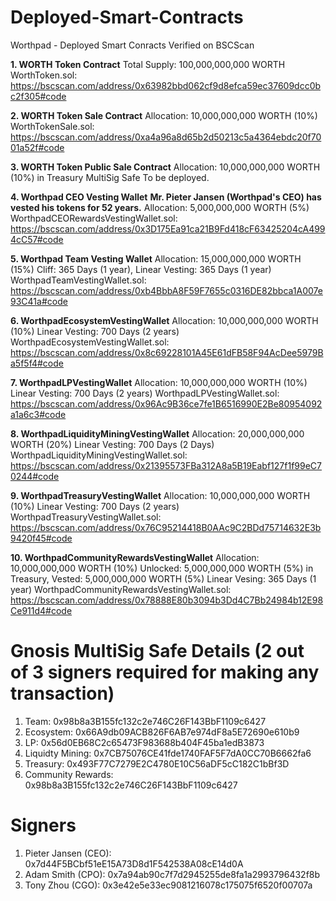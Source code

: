 # Deployed-Smart-Contracts
Worthpad - Deployed Smart Conracts Verified on BSCScan

**1. WORTH Token Contract**
Total Supply: 100,000,000,000 WORTH
WorthToken.sol: https://bscscan.com/address/0x63982bbd062cf9d8efca59ec37609dcc0bc2f305#code

**2. WORTH Token Sale Contract**
Allocation: 10,000,000,000 WORTH (10%)
WorthTokenSale.sol: https://bscscan.com/address/0xa4a96a8d65b2d50213c5a4364ebdc20f7001a52f#code

**3. WORTH Token Public Sale Contract**
Allocation: 10,000,000,000 WORTH (10%) in Treasury MultiSig Safe
To be deployed.

**4. Worthpad CEO Vesting Wallet**
**Mr. Pieter Jansen (Worthpad's CEO) has vested his tokens for 52 years.**
Allocation: 5,000,000,000 WORTH (5%)
WorthpadCEORewardsVestingWallet.sol: https://bscscan.com/address/0x3D175Ea91ca21B9Fd418cF63425204cA4994cC57#code

**5. Worthpad Team Vesting Wallet**
Allocation: 15,000,000,000 WORTH (15%)
Cliff: 365 Days (1 year), Linear Vesting: 365 Days (1 year)
WorthpadTeamVestingWallet.sol:  https://bscscan.com/address/0xb4BbbA8F59F7655c0316DE82bbca1A007e93C41a#code

**6. WorthpadEcosystemVestingWallet**
Allocation: 10,000,000,000 WORTH (10%) 
Linear Vesting: 700 Days (2 years)
WorthpadEcosystemVestingWallet.sol: https://bscscan.com/address/0x8c69228101A45E61dFB58F94AcDee5979Ba5f5f4#code

**7. WorthpadLPVestingWallet**
Allocation: 10,000,000,000 WORTH (10%)
Linear Vesting: 700 Days (2 years)
WorthpadLPVestingWallet.sol: https://bscscan.com/address/0x96Ac9B36ce7fe1B6516990E2Be80954092a1a6c3#code

**8. WorthpadLiquidityMiningVestingWallet**
Allocation: 20,000,000,000 WORTH (20%)
Linear Vesting: 700 Days (2 Days)
WorthpadLiquidityMiningVestingWallet.sol: https://bscscan.com/address/0x21395573FBa312A8a5B19Eabf127f1f99eC70244#code

**9. WorthpadTreasuryVestingWallet**
Allocation: 10,000,000,000 WORTH (10%)
Linear Vesting: 700 Days (2 years)
WorthpadTreasuryVestingWallet.sol: https://bscscan.com/address/0x76C95214418B0AAc9C2BDd75714632E3b9420f45#code

**10. WorthpadCommunityRewardsVestingWallet**
Allocation: 10,000,000,000 WORTH (10%)
Unlocked: 5,000,000,000 WORTH (5%) in Treasury, Vested: 5,000,000,000 WORTH (5%)
Linear Vesing: 365 Days (1 year)
WorthpadCommunityRewardsVestingWallet.sol: https://bscscan.com/address/0x78888E80b3094b3Dd4C7Bb24984b12E98Ce911d4#code

# Gnosis MultiSig Safe Details (2 out of 3 signers required for making any transaction)

1. Team: 0x98b8a3B155fc132c2e746C26F143BbF1109c6427
2. Ecosystem: 0x66A9db09ACB826F6AB7e974dF8a5E72690e610b9
3. LP: 0x56d0EB68C2c65473F983688b404F45ba1edB3873
4. Liquidty Mining: 0x7CB75076CE41fde1740FAF5F7dA0CC70B6662fa6
5. Treasury: 0x493F77C7279E2C4780E10C56aDF5cC182C1bBf3D
6. Community Rewards: 0x98b8a3B155fc132c2e746C26F143BbF1109c6427

# Signers
1. Pieter Jansen (CEO): 0x7d44F5BCbf51eE15A73D8d1F542538A08cE14d0A
2. Adam Smith (CPO): 0x7a94ab90c7f7d2945255de8fa1a2993796432f8b
3. Tony Zhou (CGO): 0x3e42e5e33ec9081216078c175075f6520f00707a 
